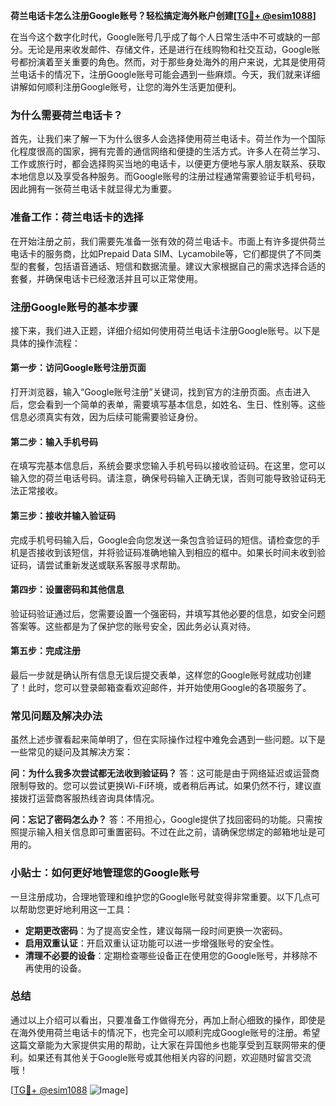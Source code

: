 **荷兰电话卡怎么注册Google账号？轻松搞定海外账户创建[[TG💪+ @esim1088](https://t.me/s/esim1088)]**

在当今这个数字化时代，Google账号几乎成了每个人日常生活中不可或缺的一部分。无论是用来收发邮件、存储文件，还是进行在线购物和社交互动，Google账号都扮演着至关重要的角色。然而，对于那些身处海外的用户来说，尤其是使用荷兰电话卡的情况下，注册Google账号可能会遇到一些麻烦。今天，我们就来详细讲解如何顺利注册Google账号，让您的海外生活更加便利。

### 为什么需要荷兰电话卡？

首先，让我们来了解一下为什么很多人会选择使用荷兰电话卡。荷兰作为一个国际化程度很高的国家，拥有完善的通信网络和便捷的生活方式。许多人在荷兰学习、工作或旅行时，都会选择购买当地的电话卡，以便更方便地与家人朋友联系、获取本地信息以及享受各种服务。而Google账号的注册过程通常需要验证手机号码，因此拥有一张荷兰电话卡就显得尤为重要。

### 准备工作：荷兰电话卡的选择

在开始注册之前，我们需要先准备一张有效的荷兰电话卡。市面上有许多提供荷兰电话卡的服务商，比如Prepaid Data SIM、Lycamobile等，它们都提供了不同类型的套餐，包括语音通话、短信和数据流量。建议大家根据自己的需求选择合适的套餐，并确保电话卡已经激活并且可以正常使用。

### 注册Google账号的基本步骤

接下来，我们进入正题，详细介绍如何使用荷兰电话卡注册Google账号。以下是具体的操作流程：

#### 第一步：访问Google账号注册页面

打开浏览器，输入“Google账号注册”关键词，找到官方的注册页面。点击进入后，您会看到一个简单的表单，需要填写基本信息，如姓名、生日、性别等。这些信息必须真实有效，因为后续可能需要验证身份。

#### 第二步：输入手机号码

在填写完基本信息后，系统会要求您输入手机号码以接收验证码。在这里，您可以输入您的荷兰电话号码。请注意，确保号码输入正确无误，否则可能导致验证码无法正常接收。

#### 第三步：接收并输入验证码

完成手机号码输入后，Google会向您发送一条包含验证码的短信。请检查您的手机是否接收到该短信，并将验证码准确地输入到相应的框中。如果长时间未收到验证码，请尝试重新发送或联系客服寻求帮助。

#### 第四步：设置密码和其他信息

验证码验证通过后，您需要设置一个强密码，并填写其他必要的信息，如安全问题答案等。这些都是为了保护您的账号安全，因此务必认真对待。

#### 第五步：完成注册

最后一步就是确认所有信息无误后提交表单，这样您的Google账号就成功创建了！此时，您可以登录邮箱查看欢迎邮件，并开始使用Google的各项服务了。

### 常见问题及解决办法

虽然上述步骤看起来简单明了，但在实际操作过程中难免会遇到一些问题。以下是一些常见的疑问及其解决方案：

**问：为什么我多次尝试都无法收到验证码？**
答：这可能是由于网络延迟或运营商限制导致的。您可以尝试更换Wi-Fi环境，或者稍后再试。如果仍然不行，建议直接拨打运营商客服热线咨询具体情况。

**问：忘记了密码怎么办？**
答：不用担心，Google提供了找回密码的功能。只需按照提示输入相关信息即可重置密码。不过在此之前，请确保您绑定的邮箱地址是可用的。

### 小贴士：如何更好地管理您的Google账号

一旦注册成功，合理地管理和维护您的Google账号就变得非常重要。以下几点可以帮助您更好地利用这一工具：

- **定期更改密码**：为了提高安全性，建议每隔一段时间更换一次密码。
- **启用双重认证**：开启双重认证功能可以进一步增强账号的安全性。
- **清理不必要的设备**：定期检查哪些设备正在使用您的Google账号，并移除不再使用的设备。

### 总结

通过以上介绍可以看出，只要准备工作做得充分，再加上耐心细致的操作，即使是在海外使用荷兰电话卡的情况下，也完全可以顺利完成Google账号的注册。希望这篇文章能为大家提供实用的帮助，让大家在异国他乡也能享受到互联网带来的便利。如果还有其他关于Google账号或其他相关内容的问题，欢迎随时留言交流哦！

[[TG💪+ @esim1088](https://t.me/s/esim1088) ![Image](https://i.postimg.cc/4NQfJmqS/Snipaste-2025-05-13-00-14-12.png)]